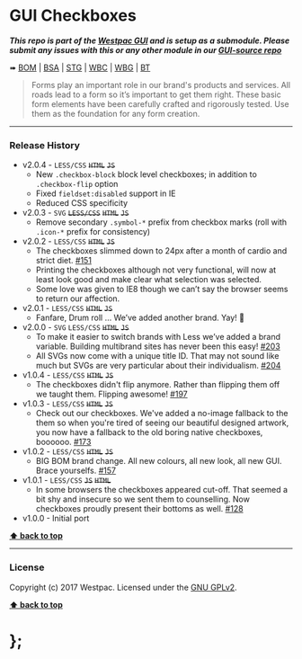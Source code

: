 GUI Checkboxes
==============

***This repo is part of the [Westpac GUI](http://gel.westpacgroup.com.au/GUI/) and is setup as a submodule. Please submit any issues with this or any other
module in our [GUI-source repo](https://github.com/WestpacCXTeam/GUI-source/issues)***

➠
[BOM](http://westpaccxteam.github.io/GUI-checkboxes/tests/BOM/) |
[BSA](http://westpaccxteam.github.io/GUI-checkboxes/tests/BSA/) |
[STG](http://westpaccxteam.github.io/GUI-checkboxes/tests/STG/) |
[WBC](http://westpaccxteam.github.io/GUI-checkboxes/tests/WBC/) |
[WBG](http://westpaccxteam.github.io/GUI-checkboxes/tests/WBG/) |
[BT](http://westpaccxteam.github.io/GUI-checkboxes/tests/BT/)

> Forms play an important role in our brand's products and services. All roads lead to a form so it’s important to get them right. These basic form
> elements have been carefully crafted and rigorously tested. Use them as the foundation for any form creation.

----------------------------------------------------------------------------------------------------------------------------------------------------------------


### Release History

* v2.0.4 - `LESS/CSS` ~~`HTML`~~ ~~`JS`~~
	* New `.checkbox-block` block level checkboxes; in addition to `.checkbox-flip` option
	* Fixed `fieldset:disabled` support in IE
	* Reduced CSS specificity
* v2.0.3 - `SVG` ~~`LESS/CSS`~~ ~~`HTML`~~ ~~`JS`~~
	* Remove secondary `.symbol-*` prefix from checkbox marks (roll with `.icon-*` prefix for consistency)
* v2.0.2 - `LESS/CSS` ~~`HTML`~~ ~~`JS`~~
	* The checkboxes slimmed down to 24px after a month of cardio and strict diet.
		[#151](https://github.com/WestpacCXTeam/GUI-source/issues/151)
	* Printing the checkboxes although not very functional, will now at least look good and make clear what selection was selected.
	* Some love was given to IE8 though we can’t say the browser seems to return our affection.
* v2.0.1 - `LESS/CSS` ~~`HTML`~~ ~~`JS`~~
	* Fanfare, Drum roll … We’ve added another brand. Yay! :clap:
* v2.0.0 - `SVG` `LESS/CSS` ~~`HTML`~~ ~~`JS`~~
	* To make it easier to switch brands with Less we’ve added a brand variable. Building multibrand sites has never been this easy!
		[#203](https://github.com/WestpacCXTeam/GUI-source/issues/203)
	* All SVGs now come with a unique title ID. That may not sound like much but SVGs are very particular about their individualism.
		[#204](https://github.com/WestpacCXTeam/GUI-source/issues/204)
* v1.0.4 - `LESS/CSS` ~~`HTML`~~ ~~`JS`~~
	* The checkboxes didn't flip anymore. Rather than flipping them off we taught them. Flipping awesome!
		[#197](https://github.com/WestpacCXTeam/GUI-source/issues/197)
* v1.0.3 - `LESS/CSS` ~~`HTML`~~ ~~`JS`~~
	* Check out our checkboxes. We've added a no-image fallback to the them so when you're tired of seeing our beautiful designed artwork, you now have a
		fallback to the old boring native checkboxes, boooooo.
		[#173](https://github.com/WestpacCXTeam/GUI-source/issues/173)
* v1.0.2 - `LESS/CSS` ~~`HTML`~~ ~~`JS`~~
	* BIG BOM brand change. All new colours, all new look, all new GUI. Brace yourselfs.
		[#157](https://github.com/WestpacCXTeam/GUI-source/issues/157)
* v1.0.1 - `LESS/CSS` ~~`JS`~~ ~~`HTML`~~
	* In some browsers the checkboxes appeared cut-off. That seemed a bit shy and insecure so we sent them to counselling. Now checkboxes
		proudly present their bottoms as well. [#128](https://github.com/WestpacCXTeam/GUI-source/issues/128)
* v1.0.0 - Initial port

**[⬆ back to top](#content)**


----------------------------------------------------------------------------------------------------------------------------------------------------------------


### License

Copyright (c) 2017 Westpac. Licensed under the [GNU GPLv2](https://raw.githubusercontent.com/WestpacCXTeam/GUI-checkboxes/master/LICENSE).

**[⬆ back to top](#content)**

# };